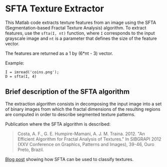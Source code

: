 # SFTA Texture Extractor

This Matlab code extracts texture features from an image using the SFTA (Segmentation-based Fractal Texture Analysis) algorithm. To extract features, use the `sfta(I, nt)` function, where `I` corresponds to the input grayscale image and `nt` is a parameter that defines the size of the feature vector.

The features are returned as a 1 by (6*nt - 3) vector.

Example:

```
I = imread('coins.png'); 
D = sfta(I, 4)
```

## Brief description of the SFTA algorithm

The extraction algorithm consists in decomposing the input image into a set of binary images from which the fractal dimensions of the resulting regions are computed in order to describe segmented texture patterns.

Publication where the SFTA algorithm is described:

> Costa, A. F., G. E. Humpire-Mamani, A. J. M. Traina. 2012. "An Efficient Algorithm for Fractal Analysis of Textures." In SIBGRAPI 2012 (XXV Conference on Graphics, Patterns and Images), 39-46, Ouro Preto, Brazil.

[Blog post](http://alceufc.blogspot.com/2013/09/texture-classification.html) showing how SFTA can be used to classify textures.
